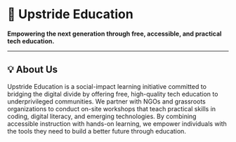 # 🌱 Upstride Education

**Empowering the next generation through free, accessible, and practical tech education.**

---

## 💡 About Us

Upstride Education is a social-impact learning initiative committed to bridging the digital divide by offering free, high-quality tech education to underprivileged communities. We partner with NGOs and grassroots organizations to conduct on-site workshops that teach practical skills in coding, digital literacy, and emerging technologies. By combining accessible instruction with hands-on learning, we empower individuals with the tools they need to build a better future through education.
